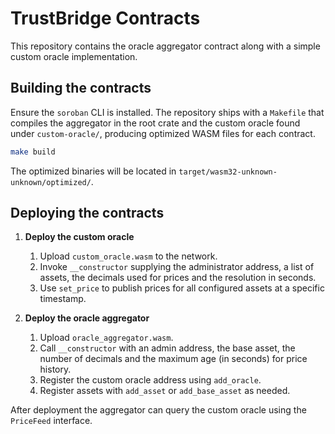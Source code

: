 # TrustBridge Contracts

This repository contains the oracle aggregator contract along with a simple custom oracle implementation.

## Building the contracts

Ensure the `soroban` CLI is installed. The repository ships with a `Makefile` that compiles the aggregator in the root crate and the custom oracle found under `custom-oracle/`, producing optimized WASM files for each contract.

```bash
make build
```

The optimized binaries will be located in `target/wasm32-unknown-unknown/optimized/`.

## Deploying the contracts

1. **Deploy the custom oracle**
   1. Upload `custom_oracle.wasm` to the network.
   2. Invoke `__constructor` supplying the administrator address, a list of assets, the decimals used for prices and the resolution in seconds.
   3. Use `set_price` to publish prices for all configured assets at a specific timestamp.

2. **Deploy the oracle aggregator**
   1. Upload `oracle_aggregator.wasm`.
   2. Call `__constructor` with an admin address, the base asset, the number of decimals and the maximum age (in seconds) for price history.
   3. Register the custom oracle address using `add_oracle`.
   4. Register assets with `add_asset` or `add_base_asset` as needed.

After deployment the aggregator can query the custom oracle using the `PriceFeed` interface.
